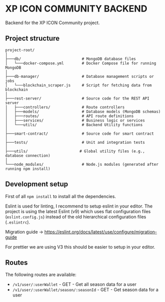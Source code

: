 # XP ICON COMMUNITY BACKEND

Backend for the XP ICON Community project.

## Project structure
```
project-root/
│
├───db/                           # MongoDB database files
│   └───docker-compose.yml        # Docker Compose file for running MongoDB
│
├───db-manager/                   # Database management scripts or jobs
│   └───blockchain_scraper.js     # Script for fetching data from blockchain
│
├───rest-server/                  # Source code for the REST API server
│   ├───controllers/              # Route controllers
│   ├───models/                   # Database models (MongoDB schemas)
│   ├───routes/                   # API route definitions
│   ├───services/                 # Business logic or services
│   └───utils/                    # Backend Utility functions
│
├───smart-contract/               # Source code for smart contract
│
├───tests/                        # Unit and integration tests
│
├───utils/                       # Global utility files (e.g., database connection)
│
└───node_modules/                 # Node.js modules (generated after running npm install)

```

## Development setup

First of all `npm install` to install all the dependencies.

Eslint is used for linting, I recommend to setup eslint in your editor. The project is using the latest Eslint (v9) which uses flat configuration files (`eslint.config.js`) instead of the old hierarchical configuration files (`.eslintrc`).

Migration guide -> https://eslint.org/docs/latest/use/configure/migration-guide

For prettier  we are using V3 this should be easier to setup in your editor.

## Routes

The following routes are available:

- `/v1/user/:userWallet` - GET - Get all season data for a user
- `/v1/user/:userWallet/season/:seasonId` - GET - Get season data for a user
